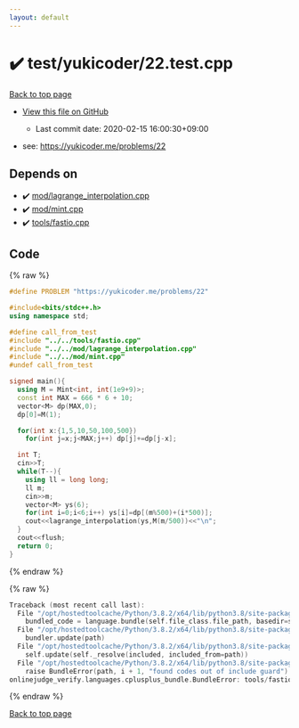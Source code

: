 ```yaml
---
layout: default
---
```


<!-- mathjax config similar to math.stackexchange -->
<script type="text/javascript" async
  src="https://cdnjs.cloudflare.com/ajax/libs/mathjax/2.7.5/MathJax.js?config=TeX-MML-AM_CHTML">
</script>
<script type="text/x-mathjax-config">
  MathJax.Hub.Config({
    TeX: { equationNumbers: { autoNumber: "AMS" }},
    tex2jax: {
      inlineMath: [ ['$','$'] ],
      processEscapes: true
    },
    "HTML-CSS": { matchFontHeight: false },
    displayAlign: "left",
    displayIndent: "2em"
  });
</script>

<script type="text/javascript" src="https://cdnjs.cloudflare.com/ajax/libs/jquery/3.4.1/jquery.min.js"></script>
<script src="https://cdn.jsdelivr.net/npm/jquery-balloon-js@1.1.2/jquery.balloon.min.js" integrity="sha256-ZEYs9VrgAeNuPvs15E39OsyOJaIkXEEt10fzxJ20+2I=" crossorigin="anonymous"></script>
<script type="text/javascript" src="../../../assets/js/copy-button.js"></script>
<link rel="stylesheet" href="../../../assets/css/copy-button.css" />


# :heavy_check_mark: test/yukicoder/22.test.cpp

<a href="../../../index.html">Back to top page</a>

* <a href="{{ site.github.repository_url }}/blob/master/test/yukicoder/22.test.cpp">View this file on GitHub</a>
    - Last commit date: 2020-02-15 16:00:30+09:00


* see: <a href="https://yukicoder.me/problems/22">https://yukicoder.me/problems/22</a>


## Depends on

* :heavy_check_mark: <a href="../../../library/mod/lagrange_interpolation.cpp.html">mod/lagrange_interpolation.cpp</a>
* :heavy_check_mark: <a href="../../../library/mod/mint.cpp.html">mod/mint.cpp</a>
* :heavy_check_mark: <a href="../../../library/tools/fastio.cpp.html">tools/fastio.cpp</a>


## Code

<a id="unbundled"></a>
{% raw %}
```cpp
#define PROBLEM "https://yukicoder.me/problems/22"

#include<bits/stdc++.h>
using namespace std;

#define call_from_test
#include "../../tools/fastio.cpp"
#include "../../mod/lagrange_interpolation.cpp"
#include "../../mod/mint.cpp"
#undef call_from_test

signed main(){
  using M = Mint<int, int(1e9+9)>;
  const int MAX = 666 * 6 + 10;
  vector<M> dp(MAX,0);
  dp[0]=M(1);

  for(int x:{1,5,10,50,100,500})
    for(int j=x;j<MAX;j++) dp[j]+=dp[j-x];

  int T;
  cin>>T;
  while(T--){
    using ll = long long;
    ll m;
    cin>>m;
    vector<M> ys(6);
    for(int i=0;i<6;i++) ys[i]=dp[(m%500)+(i*500)];
    cout<<lagrange_interpolation(ys,M(m/500))<<"\n";
  }
  cout<<flush;
  return 0;
}

```
{% endraw %}

<a id="bundled"></a>
{% raw %}
```cpp
Traceback (most recent call last):
  File "/opt/hostedtoolcache/Python/3.8.2/x64/lib/python3.8/site-packages/onlinejudge_verify/docs.py", line 347, in write_contents
    bundled_code = language.bundle(self.file_class.file_path, basedir=self.cpp_source_path)
  File "/opt/hostedtoolcache/Python/3.8.2/x64/lib/python3.8/site-packages/onlinejudge_verify/languages/cplusplus.py", line 68, in bundle
    bundler.update(path)
  File "/opt/hostedtoolcache/Python/3.8.2/x64/lib/python3.8/site-packages/onlinejudge_verify/languages/cplusplus_bundle.py", line 182, in update
    self.update(self._resolve(included, included_from=path))
  File "/opt/hostedtoolcache/Python/3.8.2/x64/lib/python3.8/site-packages/onlinejudge_verify/languages/cplusplus_bundle.py", line 151, in update
    raise BundleError(path, i + 1, "found codes out of include guard")
onlinejudge_verify.languages.cplusplus_bundle.BundleError: tools/fastio.cpp: line 5: found codes out of include guard

```
{% endraw %}

<a href="../../../index.html">Back to top page</a>

